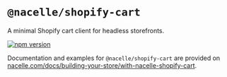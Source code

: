 # `@nacelle/shopify-cart`

A minimal Shopify cart client for headless storefronts.

[![npm version](https://img.shields.io/npm/v/@nacelle/shopify-cart?style=for-the-badge)](https://npmjs.org/package/@nacelle/shopify-cart)

Documentation and examples for `@nacelle/shopify-cart` are provided on [nacelle.com/docs/building-your-store/with-nacelle-shopify-cart](https://nacelle.com/docs/building-your-store/with-nacelle-shopify-cart).
